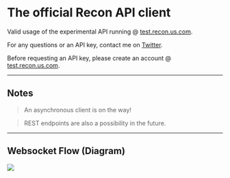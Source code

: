 # The official Recon API client

Valid usage of the experimental API running @ [test.recon.us.com](https://test.recon.us.com).

For any questions or an API key, contact me on [Twitter](https://twitter.com/rec0ndev).

Before requesting an API key, please create an account @ [test.recon.us.com](https://test.recon.us.com).


-----


## Notes

> An asynchronous client is on the way!

> REST endpoints are also a possibility in the future.

-----

## Websocket Flow (Diagram)
![](https://raw.githubusercontent.com/hostinfodev/recon-api-client/3ce168b8ebfd9e59723a00ea7879cd30965b5850/diagram/Recon%20API%20-%20Websocket.drawio.svg)
